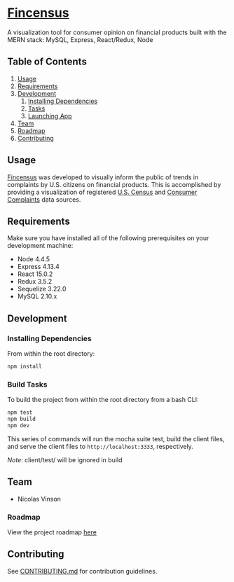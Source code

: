 # [Fincensus](https://fincensus.herokouapp.com)

A visualization tool for consumer opinion on financial products built with the MERN stack: MySQL, Express, React/Redux, Node

## Table of Contents

1. [Usage](#usage)
1. [Requirements](#requirements)
1. [Development](#development)
    1. [Installing Dependencies](#installing-dependencies)
    1. [Tasks](#tasks)
    1. [Launching App](#launching-app)
1. [Team](#team)
1. [Roadmap](#roadmap)
1. [Contributing](#contributing)

## Usage <a id="usage"></a>

[Fincensus](https://fincensus.herokouapp.com) was developed to visually inform the public of trends in complaints by U.S. citizens on financial products. This is accomplished by providing a visualization of registered [U.S. Census](http://www.census.gov/popest/data/datasets.html) and [Consumer Complaints](http://catalog.data.gov/dataset/consumer-complaint-database#topic=consumer_navigation) data sources.

## Requirements <a id="requirements"></a>

 Make sure you have installed all of the following prerequisites on your development machine:

* Node 4.4.5
* Express 4.13.4
* React 15.0.2
* Redux 3.5.2
* Sequelize 3.22.0
* MySQL 2.10.x

## Development <a id="development"></a>

### Installing Dependencies <a id="installing-dependencies"></a>

From within the root directory:

```sh
npm install
```

### Build Tasks <a id="tasks"></a>

To build the project from within the root directory from a bash CLI:

```sh
npm test
npm build
npm dev
```
This series of commands will run the mocha suite test, build the client files, and serve the client files to `http://localhost:3333`, respectively.

*Note*: client/test/ will be ignored in build

## Team <a id="team"></a>

+ Nicolas Vinson

### Roadmap <a id="roadmap"></a>

View the project roadmap [here](https://github.com/fincensus/issues)


## Contributing <a id="contributing"></a>

See [CONTRIBUTING.md](CONTRIBUTING.md) for contribution guidelines.
